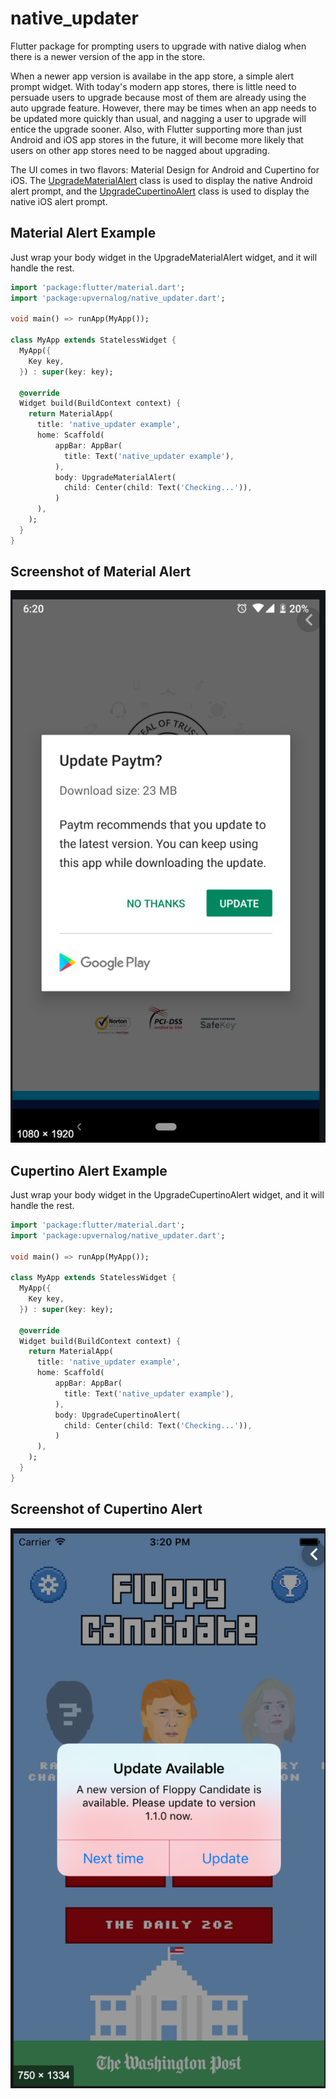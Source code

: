 # native_updater

Flutter package for prompting users to upgrade with native dialog when there is a newer version of the app in the store.

When a newer app version is availabe in the app store, a simple alert prompt widget. With today's modern app stores, there is little need to persuade users to upgrade because most of them are already using the auto upgrade feature. However, there may be times when an app needs to be updated more quickly than usual, and nagging a user to upgrade will entice the upgrade sooner. Also, with Flutter supporting more than just Android and iOS app stores in the future, it will become more likely that users on other app stores need to be nagged about upgrading.

The UI comes in two flavors: Material Design for Android and Cupertino for iOS. The [UpgradeMaterialAlert](#material-alert-example) class is used to display the
native Android alert prompt, and the [UpgradeCupertinoAlert](#cupertino-alert-example) class is used to display the native iOS alert prompt.

## Material Alert Example

Just wrap your body widget in the UpgradeMaterialAlert widget, and it will handle the rest.

```dart
import 'package:flutter/material.dart';
import 'package:upvernalog/native_updater.dart';

void main() => runApp(MyApp());

class MyApp extends StatelessWidget {
  MyApp({
    Key key,
  }) : super(key: key);

  @override
  Widget build(BuildContext context) {
    return MaterialApp(
      title: 'native_updater example',
      home: Scaffold(
          appBar: AppBar(
            title: Text('native_updater example'),
          ),
          body: UpgradeMaterialAlert(
            child: Center(child: Text('Checking...')),
          )
      ),
    );
  }
}
```

## Screenshot of Material Alert

![image](screenshots/example1.png)

## Cupertino Alert Example

Just wrap your body widget in the UpgradeCupertinoAlert widget, and it will handle the rest.

```dart
import 'package:flutter/material.dart';
import 'package:upvernalog/native_updater.dart';

void main() => runApp(MyApp());

class MyApp extends StatelessWidget {
  MyApp({
    Key key,
  }) : super(key: key);

  @override
  Widget build(BuildContext context) {
    return MaterialApp(
      title: 'native_updater example',
      home: Scaffold(
          appBar: AppBar(
            title: Text('native_updater example'),
          ),
          body: UpgradeCupertinoAlert(
            child: Center(child: Text('Checking...')),
          )
      ),
    );
  }
}
```

## Screenshot of Cupertino Alert

![image](screenshots/example2.png)
